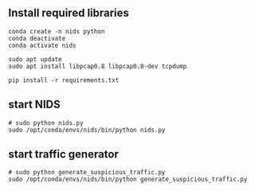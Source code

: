 ## Install required libraries
```
conda create -n nids python
conda deactivate
conda activate nids

sudo apt update
sudo apt install libpcap0.8 libpcap0.8-dev tcpdump

pip install -r requirements.txt
```

## start NIDS
```
# sudo python nids.py
sudo /opt/conda/envs/nids/bin/python nids.py
```

## start traffic generator
```
# sudo python generate_suspicious_traffic.py
sudo /opt/conda/envs/nids/bin/python generate_suspicious_traffic.py
```
